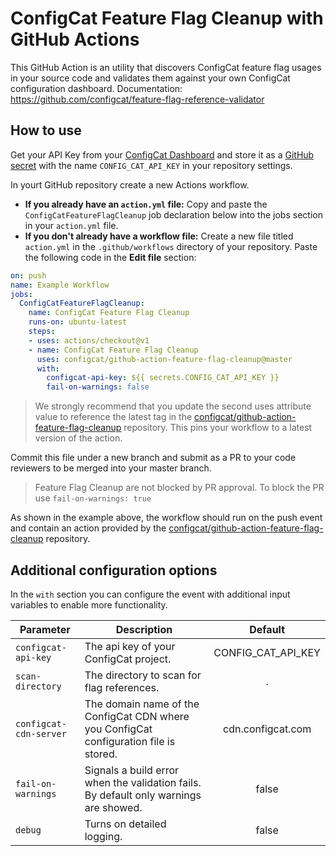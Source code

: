 # ConfigCat Feature Flag Cleanup with GitHub Actions

This GitHub Action is an utility that discovers ConfigCat feature flag usages in your source
code and validates them against your own ConfigCat configuration dashboard.
Documentation: https://github.com/configcat/feature-flag-reference-validator

## How to use
Get your API Key from your [ConfigCat Dashboard](https://app.configcat.com/connect) and store it as a [GitHub secret](https://help.github.com/en/actions/configuring-and-managing-workflows/creating-and-storing-encrypted-secrets) with the name `CONFIG_CAT_API_KEY` in your repository settings.

In yourt GitHub repository create a new Actions workflow.

- **If you already have an `action.yml` file:** Copy and paste the `ConfigCatFeatureFlagCleanup` job declaration below into the jobs section in your `action.yml` file.
- **If you don't already have a workflow file:** Create a new file titled `action.yml` in the `.github/workflows` directory of your repository. Paste the following code in the **Edit file** section:

```yaml
on: push
name: Example Workflow
jobs:
  ConfigCatFeatureFlagCleanup:
    name: ConfigCat Feature Flag Cleanup
    runs-on: ubuntu-latest
    steps:
    - uses: actions/checkout@v1
    - name: ConfigCat Feature Flag Cleanup
      uses: configcat/github-action-feature-flag-cleanup@master
      with:
        configcat-api-key: ${{ secrets.CONFIG_CAT_API_KEY }}
        fail-on-warnings: false
```

> We strongly recommend that you update the second uses attribute value to reference the latest tag in the [configcat/github-action-feature-flag-cleanup](https://github.com/configcat/github-action-feature-flag-cleanup) repository. This pins your workflow to a latest version of the action.

Commit this file under a new branch and submit as a PR to your code reviewers to be merged into your master branch.

> Feature Flag Cleanup are not blocked by PR approval. To block the PR use `fail-on-warnings: true`

As shown in the example above, the workflow should run on the push event and contain an action provided by the [configcat/github-action-feature-flag-cleanup](https://github.com/configcat/github-action-feature-flag-cleanup) repository.

## Additional configuration options

In the `with` section you can configure the event with additional input variables to enable more functionality.

| Parameter           |Description                                                                    |   Default|
|---------------------|-------------------------------------------------------------------------------|:-------------------:|
|`configcat-api-key`    |The api key of your ConfigCat project.                                         | CONFIG_CAT_API_KEY |
|`scan-directory`       |The directory to scan for flag references.                                     | .                  |
|`configcat-cdn-server` |The domain name of the ConfigCat CDN where you ConfigCat configuration file is stored.| cdn.configcat.com |
|`fail-on-warnings`     |Signals a build error when the validation fails. By default only warnings are showed.| false |
|`debug`                |Turns on detailed logging.| false |
